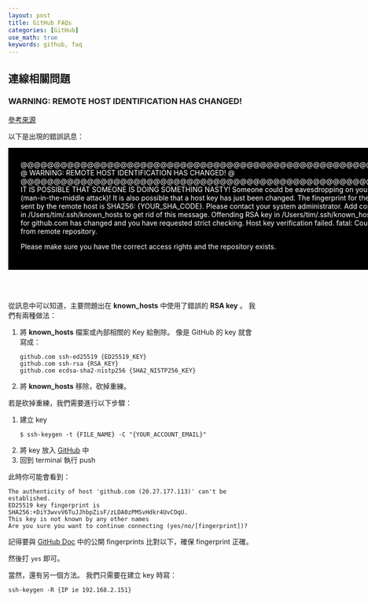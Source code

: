 ```yaml
---
layout: post
title: GitHub FAQs
categories: [GitHub]
use_math: true
keywords: github, faq
---
```




## 連線相關問題

### WARNING: REMOTE HOST IDENTIFICATION HAS CHANGED!

[參考來源](https://blog.faq-book.com/?p=3826)

以下是出現的錯誤訊息：

<section style = "background:#000; padding:5%; color:#fff;display:inline-block" >
@@@@@@@@@@@@@@@@@@@@@@@@@@@@@@@@@@@@@@@@@@@@@@@@@@@@@@@@@@@
@    WARNING: REMOTE HOST IDENTIFICATION HAS CHANGED!     @
@@@@@@@@@@@@@@@@@@@@@@@@@@@@@@@@@@@@@@@@@@@@@@@@@@@@@@@@@@@
IT IS POSSIBLE THAT SOMEONE IS DOING SOMETHING NASTY!
Someone could be eavesdropping on you right now (man-in-the-middle attack)!
It is also possible that a host key has just been changed.
The fingerprint for the RSA key sent by the remote host is
SHA256: {YOUR_SHA_CODE}.
Please contact your system administrator.
Add correct host key in /Users/tim/.ssh/known_hosts to get rid of this message.
Offending RSA key in /Users/tim/.ssh/known_hosts:1
Host key for github.com has changed and you have requested strict checking.
Host key verification failed.
fatal: Could not read from remote repository.

Please make sure you have the correct access rights
and the repository exists.
</section>

<br><br>

從訊息中可以知道，主要問題出在 **known_hosts** 中使用了錯誤的 **RSA key** 。 我們有兩種做法：

1. 將 **known_hosts** 檔案或內部相關的 Key 給刪除。
   像是 GitHub 的 key 就會寫成：
   ```
   github.com ssh-ed25519 {ED25519_KEY}
   github.com ssh-rsa {RSA_KEY}
   github.com ecdsa-sha2-nistp256 {SHA2_NISTP256_KEY}
   ```
2. 將 **known_hosts** 移除，砍掉重練。

若是砍掉重練，我們需要進行以下步驟：
1. 建立 key
   ```shell
   $ ssh-keygen -t {FILE_NAME} -C "{YOUR_ACCOUNT_EMAIL}"
   ```
2. 將 key 放入 [GitHub](https://github.com/settings/ssh) 中
3. 回到 terminal 執行 push

此時你可能會看到：
```shell
The authenticity of host 'github.com (20.27.177.113)' can't be established.
ED25519 key fingerprint is SHA256:+DiY3wvvV6TuJJhbpZisF/zLDA0zPMSvHdkr4UvCOqU.
This key is not known by any other names
Are you sure you want to continue connecting (yes/no/[fingerprint])?
```

記得要與 [GitHub Doc](https://docs.github.com/en/authentication/keeping-your-account-and-data-secure/githubs-ssh-key-fingerprints) 中的公開 fingerprints 比對以下，確保 fingerprint 正確。

然後打 `yes` 即可。


當然，還有另一個方法。 我們只需要在建立 key 時寫：
```shell
ssh-keygen -R {IP ie 192.168.2.151}
```


<br><br><br><br><br>
